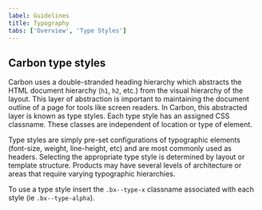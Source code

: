 ```yaml
---
label: Guidelines
title: Typography
tabs: ['Overview', 'Type Styles']
---
```


## Carbon type styles

Carbon uses a double-stranded heading hierarchy which abstracts the HTML document hierarchy (`h1`, `h2`, etc.) from the visual hierarchy of the layout. This layer of abstraction is important to maintaining the document outline of a page for tools like screen readers. In Carbon, this abstracted layer is known as type styles. Each type style has an assigned CSS classname. These classes are independent of location or type of element.

Type styles are simply pre-set configurations of typographic elements (font-size, weight, line-height, etc) and are most commonly used as headers. Selecting the appropriate type style is determined by layout or template structure. Products may have several levels of architecture or areas that require varying typographic hierarchies.

To use a type style insert the `.bx--type-x` classname associated with each style (ie `.bx--type-alpha`).

<type-styles-table />
